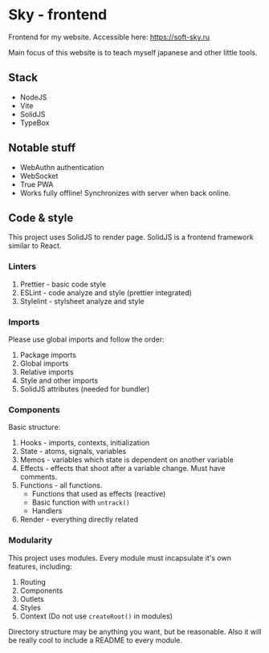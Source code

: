 # Sky - frontend
Frontend for my website. Accessible here: https://soft-sky.ru

Main focus of this website is to teach myself japanese and other little tools.

## Stack
- NodeJS
- Vite
- SolidJS
- TypeBox

## Notable stuff
- WebAuthn authentication
- WebSocket
- True PWA
- Works fully offline! Synchronizes with server when back online.

## Code & style
This project uses SolidJS to render page. SolidJS is a frontend framework similar to React.

### Linters
1. Prettier - basic code style
2. ESLint - code analyze and style (prettier integrated)
3. Stylelint - stylsheet analyze and style

### Imports
Please use global imports and follow the order:
1. Package imports
2. Global imports
3. Relative imports
4. Style and other imports
5. SolidJS attributes (needed for bundler)

### Components
Basic structure:
1. Hooks - imports, contexts, initialization
2. State - atoms, signals, variables
3. Memos - variables which state is dependent on another variable
4. Effects - effects that shoot after a variable change. Must have comments.
5. Functions - all functions.
   - Functions that used as effects (reactive)
   - Basic function with `untrack()`
   - Handlers
6. Render - everything directly related

### Modularity
This project uses modules. Every module must incapsulate it's own features, including:
1. Routing
2. Components
3. Outlets
4. Styles
5. Context (Do not use `createRoot()` in modules)

Directory structure may be anything you want, but be reasonable. Also it will be really cool to include a README to every module.